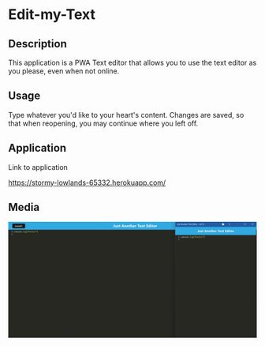 # Edit-my-Text

## Description

This application is a PWA Text editor that allows you to use the text editor as you please, even when not online.

## Usage

Type whatever you'd like to your heart's content. Changes are saved, so that when reopening, you may continue where you left off.

## Application 

Link to application 

https://stormy-lowlands-65332.herokuapp.com/

## Media

![Edit-my-Text](./client/src/images/Screenshot%20(149).png)